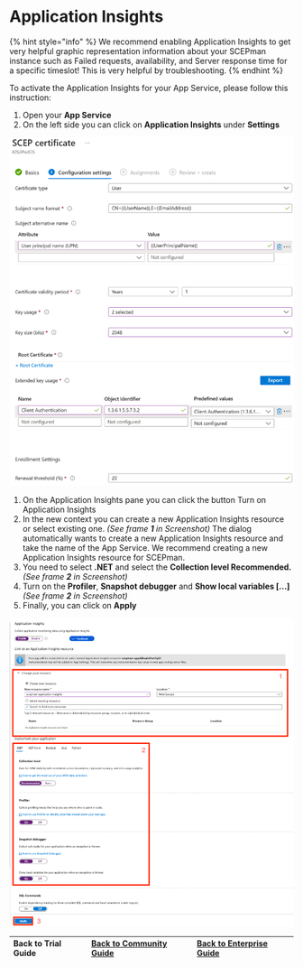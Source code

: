 # Application Insights

{% hint style="info" %}
We recommend enabling Application Insights to get very helpful graphic representation information about your SCEPman instance such as Failed requests, availability, and Server response time for a specific timeslot! This is very helpful by troubleshooting.
{% endhint %}

To activate the Application Insights for your App Service, please follow this instruction:

1. Open your **App Service**
2. On the left side you can click on **Application Insights** under **Settings**

![](../../.gitbook/assets/image%20%285%29.png)

1. On the Application Insights pane you can click the button Turn on Application Insights
2. In the new context you can create a new Application Insights resource or select existing one. _\(See frame **1** in Screenshot\)_ The dialog automatically wants to create a new Application Insights resource and take the name of the App Service. We recommend creating a new Application Insights resource for SCEPman.
3. You need to select **.NET** and select the **Collection level Recommended.** _\(See frame **2** in Screenshot\)_
4. Turn on the **Profiler**, **Snapshot debugger** and **Show local variables \[...\]** _\(See frame **2** in Screenshot\)_
5. Finally, you can click on **Apply**

![](../../.gitbook/assets/image%20%287%29.png)

| Back to Trial Guide | [Back to Community Guide](../../scepman-deployment/community-guide.md#step-7-deploy-application-insights) | ​[Back to Enterprise Guide​](../../scepman-deployment/enterprise-guide.md#step-7-deploy-application-insights) |
| :--- | :--- | :--- |


